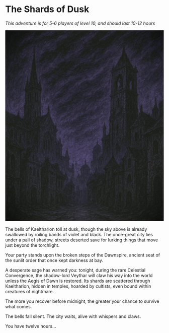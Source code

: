 # The Shards of Dusk

_This adventure is for 5-6 players of level 10, and should last 10-12 hours_

![](Images/scenes/Kaeltharion.png)


The bells of Kaeltharion toll at dusk, though the sky above is already swallowed by roiling bands of violet and black. The once-great city lies under a pall of shadow, streets deserted save for lurking things that move just beyond the torchlight. 

Your party stands upon the broken steps of the Dawnspire, ancient seat of the sunlit order that once kept darkness at bay. 

A desperate sage has warned you: tonight, during the rare Celestial Convergence, the shadow-lord Veythar will claw his way into the world unless the Aegis of Dawn is restored. Its shards are scattered through Kaeltharion, hidden in temples, hoarded by cultists, even bound within creatures of nightmare. 

The more you recover before midnight, the greater your chance to survive what comes. 

The bells fall silent. The city waits, alive with whispers and claws. 

You have twelve hours…